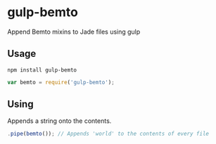 # gulp-bemto

Append Bemto mixins to Jade files using gulp

## Usage

```
npm install gulp-bemto
```

```js
var bemto = require('gulp-bemto');
```

## Using

Appends a string onto the contents.

```js
.pipe(bemto()); // Appends 'world' to the contents of every file
```
